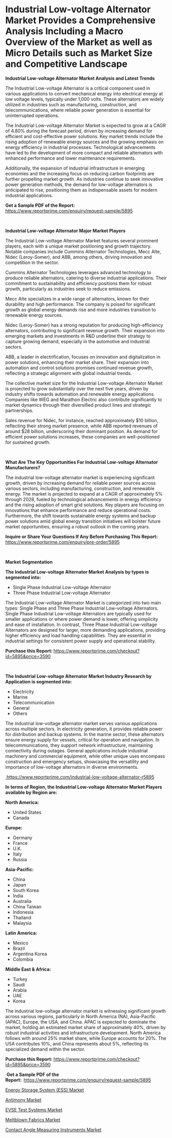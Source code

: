 <p><h1>Industrial Low-voltage Alternator Market Provides a Comprehensive Analysis Including a Macro Overview of the Market as well as Micro Details such as Market Size and Competitive Landscape</h1></p><p><strong>Industrial Low-voltage Alternator Market Analysis and Latest Trends</strong></p>
<p><p>The Industrial Low-voltage Alternator is a critical component used in various applications to convert mechanical energy into electrical energy at low voltage levels, typically under 1,000 volts. These alternators are widely utilized in industries such as manufacturing, construction, and telecommunications, where reliable power generation is essential for uninterrupted operations.</p><p>The Industrial Low-voltage Alternator Market is expected to grow at a CAGR of 4.80% during the forecast period, driven by increasing demand for efficient and cost-effective power solutions. Key market trends include the rising adoption of renewable energy sources and the growing emphasis on energy efficiency in industrial processes. Technological advancements have led to the development of more compact and reliable alternators with enhanced performance and lower maintenance requirements.</p><p>Additionally, the expansion of industrial infrastructure in emerging economies and the increasing focus on reducing carbon footprints are further propelling market growth. As industries continue to seek innovative power generation methods, the demand for low-voltage alternators is anticipated to rise, positioning them as indispensable assets for modern industrial applications.</p></p>
<p><strong>Get a Sample PDF of the Report:&nbsp;</strong> <a href="https://www.reportprime.com/enquiry/request-sample/5895">https://www.reportprime.com/enquiry/request-sample/5895</a></p>
<p>&nbsp;</p>
<p><strong>Industrial Low-voltage Alternator Major Market Players</strong></p>
<p><p>The Industrial Low-voltage Alternator Market features several prominent players, each with a unique market positioning and growth trajectory. Notable companies include Cummins Alternator Technologies, Mecc Alte, Nidec (Leroy-Somer), and ABB, among others, driving innovation and competition in the sector.</p><p>Cummins Alternator Technologies leverages advanced technology to produce reliable alternators, catering to diverse industrial applications. Their commitment to sustainability and efficiency positions them for robust growth, particularly as industries seek to reduce emissions.</p><p>Mecc Alte specializes in a wide range of alternators, known for their durability and high performance. The company is poised for significant growth as global energy demands rise and more industries transition to renewable energy sources.</p><p>Nidec (Leroy-Somer) has a strong reputation for producing high-efficiency alternators, contributing to significant revenue growth. Their expansion into emerging markets and investments in R&D underline their strategy to capture growing demand, especially in the automotive and industrial sectors.</p><p>ABB, a leader in electrification, focuses on innovation and digitalization in power solutions, enhancing their market share. Their expansion into automation and control solutions promises continued revenue growth, reflecting a strategic alignment with global industrial trends.</p><p>The collective market size for the Industrial Low-voltage Alternator Market is projected to grow substantially over the next five years, driven by industry shifts towards automation and renewable energy applications. Companies like WEG and Marathon Electric also contribute significantly to market dynamics through their diversified product lines and strategic partnerships.</p><p>Sales revenue for Nidec, for instance, reached approximately $10 billion, reflecting their strong market presence, while ABB reported revenues of around $28 billion, underscoring their dominant position. As demand for efficient power solutions increases, these companies are well-positioned for sustained growth.</p></p>
<p>&nbsp;</p>
<p><strong>What Are The Key Opportunities For Industrial Low-voltage Alternator Manufacturers?</strong></p>
<p><p>The industrial low-voltage alternator market is experiencing significant growth, driven by increasing demand for reliable power sources across various sectors, including manufacturing, construction, and renewable energy. The market is projected to expand at a CAGR of approximately 5% through 2028, fueled by technological advancements in energy efficiency and the rising adoption of smart grid solutions. Key players are focusing on innovations that enhance performance and reduce operational costs. Furthermore, the shift towards sustainable energy systems and backup power solutions amid global energy transition initiatives will bolster future market opportunities, ensuring a robust outlook in the coming years.</p></p>
<p><strong>Inquire or Share Your Questions If Any Before Purchasing This Report:</strong> <a href="https://www.reportprime.com/enquiry/pre-order/5895">https://www.reportprime.com/enquiry/pre-order/5895</a></p>
<p>&nbsp;</p>
<p><strong>Market Segmentation</strong></p>
<p><strong>The Industrial Low-voltage Alternator Market Analysis by types is segmented into:</strong></p>
<p><ul><li>Single Phase Industrial Low-voltage Alternator</li><li>Three Phase Industrial Low-voltage Alternator</li></ul></p>
<p><p>The Industrial Low-voltage Alternator Market is categorized into two main types: Single Phase and Three Phase Industrial Low-voltage Alternators. Single Phase Industrial Low-voltage Alternators are typically used for smaller applications or where power demand is lower, offering simplicity and ease of installation. In contrast, Three Phase Industrial Low-voltage Alternators are designed for larger, more demanding applications, providing higher efficiency and load handling capabilities. They are essential in industrial settings for consistent power supply and operational stability.</p></p>
<p><strong>Purchase this Report:&nbsp;</strong><a href="https://www.reportprime.com/checkout?id=5895&price=3590">https://www.reportprime.com/checkout?id=5895&price=3590</a></p>
<p>&nbsp;</p>
<p><strong>The Industrial Low-voltage Alternator Market Industry Research by Application is segmented into:</strong></p>
<p><ul><li>Electricity</li><li>Marine</li><li>Telecommunication</li><li>General</li><li>Others</li></ul></p>
<p><p>The industrial low-voltage alternator market serves various applications across multiple sectors. In electricity generation, it provides reliable power for distribution and backup systems. In the marine sector, these alternators ensure energy supply for vessels, critical for operation and navigation. In telecommunications, they support network infrastructure, maintaining connectivity during outages. General applications include industrial machinery and commercial equipment, while other unique uses encompass construction and emergency setups, showcasing the versatility and importance of low-voltage alternators in diverse environments.</p></p>
<p><a href="https://www.reportprime.com/industrial-low-voltage-alternator-r5895">&nbsp;https://www.reportprime.com/industrial-low-voltage-alternator-r5895</a></p>
<p><strong>In terms of Region, the Industrial Low-voltage Alternator Market Players available by Region are:</strong></p>
<p>
    <p> <strong> North America: </strong>
        <ul>
            <li>United States</li>
            <li>Canada</li>
        </ul>
        </p> 
    <p> <strong> Europe: </strong>
        <ul>
            <li>Germany</li>
            <li>France</li>
            <li>U.K.</li>
            <li>Italy</li>
            <li>Russia</li>
        </ul>
        </p> 
    <p> <strong> Asia-Pacific: </strong>
        <ul>
            <li>China</li>
            <li>Japan</li>
            <li>South Korea</li>
            <li>India</li>
            <li>Australia</li>
            <li>China Taiwan</li>
            <li>Indonesia</li>
            <li>Thailand</li>
            <li>Malaysia</li>
        </ul>
        </p> 
    <p> <strong> Latin America: </strong>
        <ul>
            <li>Mexico</li>
            <li>Brazil</li>
            <li>Argentina Korea</li>
            <li>Colombia</li>
        </ul>
        </p> 
    <p> <strong> Middle East & Africa: </strong>
        <ul>
            <li>Turkey</li>
            <li>Saudi</li>
            <li>Arabia</li>
            <li>UAE</li>
            <li>Korea</li>
        </ul>
    </p>
    </p>
<p><p>The industrial low-voltage alternator market is witnessing significant growth across various regions, particularly in North America (NA), Asia-Pacific (APAC), Europe, the USA, and China. APAC is expected to dominate the market, holding an estimated market share of approximately 40%, driven by robust industrial activities and infrastructure development. North America follows with around 25% market share, while Europe accounts for 20%. The USA contributes 10%, and China represents about 5%, reflecting its specialized demand within the sector.</p></p>
<p><strong>Purchase this Report: </strong><a href="https://www.reportprime.com/checkout?id=5895&price=3590">https://www.reportprime.com/checkout?id=5895&price=3590</a></p>
<p>&nbsp;<strong>Get a Sample PDF of the Report:&nbsp;&nbsp;</strong><a href="https://www.reportprime.com/enquiry/request-sample/5895">https://www.reportprime.com/enquiry/request-sample/5895</a></p>
<p><strong></strong></p>
<p><p><a href="https://github.com/LilianFaulkner65/Market-Research-Report-List-1/blob/main/energy-storage-system-ess-market.md">Energy Storage System (ESS) Market</a></p><p><a href="https://www.linkedin.com/pulse/global-antimony-market-focus-application-end-use-industry-4othe?trackingId=GeVmFLywR9uHtOVealLIlg%3D%3D">Antimony Market</a></p><p><a href="https://issuu.com/reportprime-2/docs/evse-test-systems-market-size-2030._d043bf96b12bc4">EVSE Test Systems Market</a></p><p><a href="https://medium.com/@jjkh377/market-insights-global-meltblown-fabrics-market-forecast-and-innovation-trends-2024-2031-c6e439a51044">Meltblown Fabrics Market</a></p><p><a href="https://issuu.com/reportprime-2/docs/contact-angle-measuring-instruments_fa0ad662e3cb32">Contact Angle Measuring Instruments Market</a></p></p>